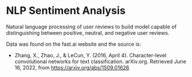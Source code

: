 # NLP Sentiment Analysis
Natural language processing of user reviews to build model capable of distinguishing between positive, neutral, and negative user reviews.

Data was found on the fast.ai website and the source is:

- Zhang, X., Zhao, J., &amp; LeCun, Y. (2016, April 4). Character-level convolutional networks for text classification. arXiv.org. Retrieved June 16, 2022, from https://arxiv.org/abs/1509.01626 